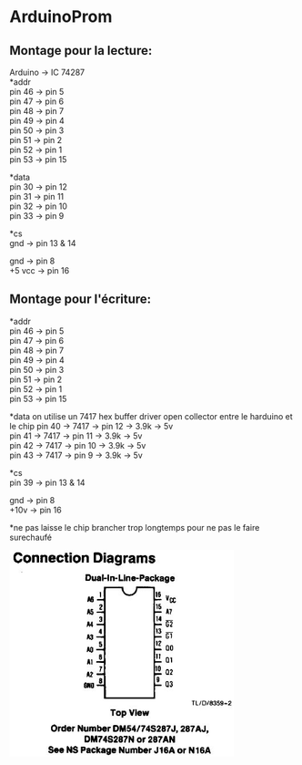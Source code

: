 # ArduinoProm

## Montage pour la lecture:
  
Arduino -> IC 74287  
*addr  
pin 46 -> pin 5  
pin 47 -> pin 6  
pin 48 -> pin 7  
pin 49 -> pin 4  
pin 50 -> pin 3  
pin 51 -> pin 2  
pin 52 -> pin 1  
pin 53 -> pin 15  
  
*data  
pin 30 -> pin 12  
pin 31 -> pin 11  
pin 32 -> pin 10  
pin 33 -> pin 9  
  
*cs  
gnd -> pin 13 & 14  
  
gnd -> pin 8  
+5 vcc -> pin 16  
  
## Montage pour l'écriture:  
  
*addr  
pin 46 -> pin 5  
pin 47 -> pin 6  
pin 48 -> pin 7  
pin 49 -> pin 4  
pin 50 -> pin 3  
pin 51 -> pin 2  
pin 52 -> pin 1  
pin 53 -> pin 15  
  
*data  on utilise un 7417 hex buffer driver open collector entre le harduino et le chip
pin 40 -> 7417 -> pin 12 -> 3.9k -> 5v  
pin 41 -> 7417 -> pin 11 -> 3.9k -> 5v  
pin 42 -> 7417 -> pin 10 -> 3.9k -> 5v  
pin 43 -> 7417 -> pin 9 -> 3.9k -> 5v  

*cs  
pin 39 -> pin 13 & 14  
  
gnd -> pin 8  
+10v -> pin 16   
  
*ne pas laisse le chip brancher trop longtemps pour ne pas le faire surechaufé


![alt text](https://raw.githubusercontent.com/Pikasoo01/ArduinoProm/main/NS_74S287.jpg)
